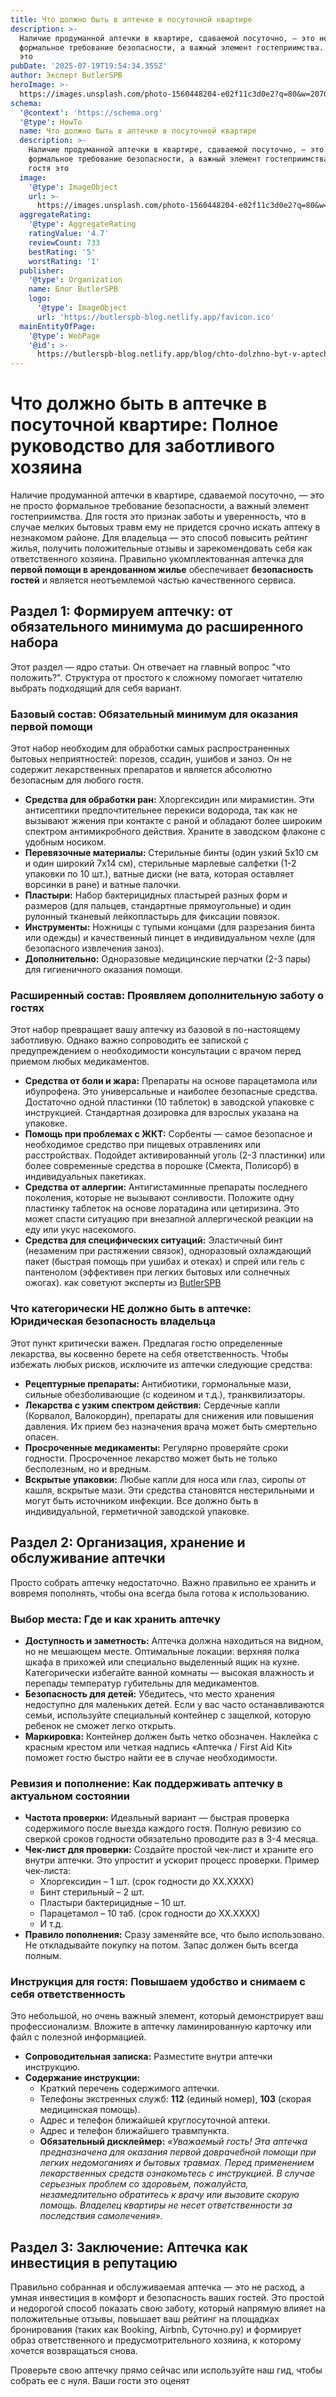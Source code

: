```yaml
---
title: Что должно быть в аптечке в посуточной квартире
description: >-
  Наличие продуманной аптечки в квартире, сдаваемой посуточно, — это не просто
  формальное требование безопасности, а важный элемент гостеприимства. Для гостя
  это 
pubDate: '2025-07-19T19:54:34.355Z'
author: Эксперт ButlerSPB
heroImage: >-
  https://images.unsplash.com/photo-1560448204-e02f11c3d0e2?q=80&w=2070&auto=format&fit=crop
schema:
  '@context': 'https://schema.org'
  '@type': HowTo
  name: Что должно быть в аптечке в посуточной квартире
  description: >-
    Наличие продуманной аптечки в квартире, сдаваемой посуточно, — это не просто
    формальное требование безопасности, а важный элемент гостеприимства. Для
    гостя это 
  image:
    '@type': ImageObject
    url: >-
      https://images.unsplash.com/photo-1560448204-e02f11c3d0e2?q=80&w=2070&auto=format&fit=crop
  aggregateRating:
    '@type': AggregateRating
    ratingValue: '4.7'
    reviewCount: 733
    bestRating: '5'
    worstRating: '1'
  publisher:
    '@type': Organization
    name: Блог ButlerSPB
    logo:
      '@type': ImageObject
      url: 'https://butlerspb-blog.netlify.app/favicon.ico'
  mainEntityOfPage:
    '@type': WebPage
    '@id': >-
      https://butlerspb-blog.netlify.app/blog/chto-dolzhno-byt-v-aptechke-v-posutochnoy-kvartire/
---
```


# Что должно быть в аптечке в посуточной квартире: Полное руководство для заботливого хозяина

Наличие продуманной аптечки в квартире, сдаваемой посуточно, — это не просто формальное требование безопасности, а важный элемент гостеприимства. Для гостя это признак заботы и уверенность, что в случае мелких бытовых травм ему не придется срочно искать аптеку в незнакомом районе. Для владельца — это способ повысить рейтинг жилья, получить положительные отзывы и зарекомендовать себя как ответственного хозяина. Правильно укомплектованная аптечка для **первой помощи в арендованном жилье** обеспечивает **безопасность гостей** и является неотъемлемой частью качественного сервиса.

## Раздел 1: Формируем аптечку: от обязательного минимума до расширенного набора

Этот раздел — ядро статьи. Он отвечает на главный вопрос "что положить?". Структура от простого к сложному помогает читателю выбрать подходящий для себя вариант.

### Базовый состав: Обязательный минимум для оказания первой помощи

Этот набор необходим для обработки самых распространенных бытовых неприятностей: порезов, ссадин, ушибов и заноз. Он не содержит лекарственных препаратов и является абсолютно безопасным для любого гостя.

*   **Средства для обработки ран:** Хлоргексидин или мирамистин. Эти антисептики предпочтительнее перекиси водорода, так как не вызывают жжения при контакте с раной и обладают более широким спектром антимикробного действия. Храните в заводском флаконе с удобным носиком.
*   **Перевязочные материалы:** Стерильные бинты (один узкий 5х10 см и один широкий 7х14 см), стерильные марлевые салфетки (1-2 упаковки по 10 шт.), ватные диски (не вата, которая оставляет ворсинки в ране) и ватные палочки.
*   **Пластыри:** Набор бактерицидных пластырей разных форм и размеров (для пальцев, стандартные прямоугольные) и один рулонный тканевый лейкопластырь для фиксации повязок.
*   **Инструменты:** Ножницы с тупыми концами (для разрезания бинта или одежды) и качественный пинцет в индивидуальном чехле (для безопасного извлечения заноз).
*   **Дополнительно:** Одноразовые медицинские перчатки (2-3 пары) для гигиеничного оказания помощи.

### Расширенный состав: Проявляем дополнительную заботу о гостях

Этот набор превращает вашу аптечку из базовой в по-настоящему заботливую. Однако важно сопроводить ее запиской с предупреждением о необходимости консультации с врачом перед приемом любых медикаментов.

*   **Средства от боли и жара:** Препараты на основе парацетамола или ибупрофена. Это универсальные и наиболее безопасные средства. Достаточно одной пластинки (10 таблеток) в заводской упаковке с инструкцией. Стандартная дозировка для взрослых указана на упаковке.
*   **Помощь при проблемах с ЖКТ:** Сорбенты — самое безопасное и необходимое средство при пищевых отравлениях или расстройствах. Подойдет активированный уголь (2-3 пластинки) или более современные средства в порошке (Смекта, Полисорб) в индивидуальных пакетиках.
*   **Средства от аллергии:** Антигистаминные препараты последнего поколения, которые не вызывают сонливости. Положите одну пластинку таблеток на основе лоратадина или цетиризина. Это может спасти ситуацию при внезапной аллергической реакции на еду или укус насекомого.
*   **Средства для специфических ситуаций:** Эластичный бинт (незаменим при растяжении связок), одноразовый охлаждающий пакет (быстрая помощь при ушибах и отеках) и спрей или гель с пантенолом (эффективен при легких бытовых или солнечных ожогах). как советуют эксперты из <a href="https://butlerspb.ru" target="_blank" rel="nofollow">ButlerSPB</a>

### Что категорически НЕ должно быть в аптечке: Юридическая безопасность владельца

Этот пункт критически важен. Предлагая гостю определенные лекарства, вы косвенно берете на себя ответственность. Чтобы избежать любых рисков, исключите из аптечки следующие средства:

*   **Рецептурные препараты:** Антибиотики, гормональные мази, сильные обезболивающие (с кодеином и т.д.), транквилизаторы.
*   **Лекарства с узким спектром действия:** Сердечные капли (Корвалол, Валокордин), препараты для снижения или повышения давления. Их прием без назначения врача может быть смертельно опасен.
*   **Просроченные медикаменты:** Регулярно проверяйте сроки годности. Просроченное лекарство может быть не только бесполезным, но и вредным.
*   **Вскрытые упаковки:** Любые капли для носа или глаз, сиропы от кашля, вскрытые мази. Эти средства становятся нестерильными и могут быть источником инфекции. Все должно быть в индивидуальной, герметичной заводской упаковке.

## Раздел 2: Организация, хранение и обслуживание аптечки

Просто собрать аптечку недостаточно. Важно правильно ее хранить и вовремя пополнять, чтобы она всегда была готова к использованию.

### Выбор места: Где и как хранить аптечку

*   **Доступность и заметность:** Аптечка должна находиться на видном, но не мешающем месте. Оптимальные локации: верхняя полка шкафа в прихожей или специально выделенный ящик на кухне. Категорически избегайте ванной комнаты — высокая влажность и перепады температур губительны для медикаментов.
*   **Безопасность для детей:** Убедитесь, что место хранения недоступно для маленьких детей. Если у вас часто останавливаются семьи, используйте специальный контейнер с защелкой, которую ребенок не сможет легко открыть.
*   **Маркировка:** Контейнер должен быть четко обозначен. Наклейка с красным крестом или четкая надпись «Аптечка / First Aid Kit» поможет гостю быстро найти ее в случае необходимости.

### Ревизия и пополнение: Как поддерживать аптечку в актуальном состоянии

*   **Частота проверки:** Идеальный вариант — быстрая проверка содержимого после выезда каждого гостя. Полную ревизию со сверкой сроков годности обязательно проводите раз в 3-4 месяца.
*   **Чек-лист для проверки:** Создайте простой чек-лист и храните его внутри аптечки. Это упростит и ускорит процесс проверки. Пример чек-листа:
    *   Хлоргексидин – 1 шт. (срок годности до ХХ.ХХХХ)
    *   Бинт стерильный – 2 шт.
    *   Пластыри бактерицидные – 10 шт.
    *   Парацетамол – 10 таб. (срок годности до ХХ.ХХХХ)
    *   И т.д.
*   **Правило пополнения:** Сразу заменяйте все, что было использовано. Не откладывайте покупку на потом. Запас должен быть всегда полным.

### Инструкция для гостя: Повышаем удобство и снимаем с себя ответственность

Это небольшой, но очень важный элемент, который демонстрирует ваш профессионализм. Вложите в аптечку ламинированную карточку или файл с полезной информацией.

*   **Сопроводительная записка:** Разместите внутри аптечки инструкцию.
*   **Содержание инструкции:**
    *   Краткий перечень содержимого аптечки.
    *   Телефоны экстренных служб: **112** (единый номер), **103** (скорая медицинская помощь).
    *   Адрес и телефон ближайшей круглосуточной аптеки.
    *   Адрес и телефон ближайшего травмпункта.
    *   **Обязательный дисклеймер:** *«Уважаемый гость! Эта аптечка предназначена для оказания первой доврачебной помощи при легких недомоганиях и бытовых травмах. Перед применением лекарственных средств ознакомьтесь с инструкцией. В случае серьезных проблем со здоровьем, пожалуйста, незамедлительно обратитесь к врачу или вызовите скорую помощь. Владелец квартиры не несет ответственности за последствия самолечения».*

## Раздел 3: Заключение: Аптечка как инвестиция в репутацию

Правильно собранная и обслуживаемая аптечка — это не расход, а умная инвестиция в комфорт и безопасность ваших гостей. Это простой и недорогой способ показать свою заботу, который напрямую влияет на положительные отзывы, повышает ваш рейтинг на площадках бронирования (таких как Booking, Airbnb, Суточно.ру) и формирует образ ответственного и предусмотрительного хозяина, к которому хочется возвращаться снова.

Проверьте свою аптечку прямо сейчас или используйте наш гид, чтобы собрать ее с нуля. Ваши гости это оценят
